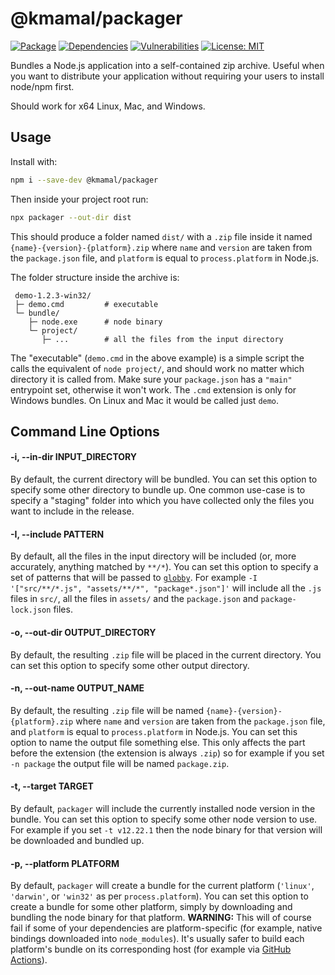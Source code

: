 # @kmamal/packager

[![Package](https://img.shields.io/npm/v/%2540kmamal%252Fpackager)](https://www.npmjs.com/package/@kmamal/packager)
[![Dependencies](https://img.shields.io/librariesio/release/npm/@kmamal/packager)](https://libraries.io/npm/@kmamal%2Fpackager)
[![Vulnerabilities](https://img.shields.io/snyk/vulnerabilities/npm/%2540kmamal%252Fpackager)](https://snyk.io/test/npm/@kmamal/packager)
[![License: MIT](https://img.shields.io/badge/License-MIT-yellow.svg)](https://opensource.org/licenses/MIT)

Bundles a Node.js application into a self-contained zip archive. Useful when you want to distribute your application without requiring your users to install node/npm first.

Should work for x64 Linux, Mac, and Windows.


## Usage

Install with:

```bash
npm i --save-dev @kmamal/packager
```

Then inside your project root run:

```bash
npx packager --out-dir dist
```

This should produce a folder named `dist/` with a `.zip` file inside it named `{name}-{version}-{platform}.zip` where `name` and `version` are taken from the `package.json` file, and `platform` is equal to `process.platform` in Node.js.

The folder structure inside the archive is:

```
 demo-1.2.3-win32/
 ├─ demo.cmd         # executable
 └─ bundle/
    ├─ node.exe      # node binary
    └─ project/
       ├─ ...        # all the files from the input directory
```

The "executable" (`demo.cmd` in the above example) is a simple script the calls the equivalent of `node project/`, and should work no matter which directory it is called from. Make sure your `package.json` has a `"main"` entrypoint set, otherwise it won't work. The `.cmd` extension is only for Windows bundles. On Linux and Mac it would be called just `demo`.


## Command Line Options

#### -i, --in-dir INPUT_DIRECTORY

By default, the current directory will be bundled. You can set this option to specify some other directory to bundle up. One common use-case is to specify a "staging" folder into which you have collected only the files you want to include in the release.

#### -I, --include PATTERN

By default, all the files in the input directory will be included (or, more accurately, anything matched by `**/*`). You can set this option to specify a set of patterns that will be passed to [`globby`](https://www.npmjs.com/package/globby). For example `-I '["src/**/*.js", "assets/**/*", "package*.json"]'` will include all the `.js` files in `src/`, all the files in `assets/` and the `package.json` and `package-lock.json` files.

#### -o, --out-dir OUTPUT_DIRECTORY

By default, the resulting `.zip` file will be placed in the current directory. You can set this option to specify some other output directory.

#### -n, --out-name OUTPUT_NAME

By default, the resulting `.zip` file will be named `{name}-{version}-{platform}.zip` where `name` and `version` are taken from the `package.json` file, and `platform` is equal to `process.platform` in Node.js. You can set this option to name the output file something else. This only affects the part before the extension (the extension is always `.zip`) so for example if you set `-n package` the output file will be named `package.zip`.

#### -t, --target TARGET

By default, `packager` will include the currently installed node version in the bundle. You can set this option to specify some other node version to use. For example if you set `-t v12.22.1` then the node binary for that version will be downloaded and bundled up.

#### -p, --platform PLATFORM

By default, `packager` will create a bundle for the current platform (`'linux'`, `'darwin'`, or `'win32'` as per `process.platform`). You can set this option to create a bundle for some other platform, simply by downloading and bundling the node binary for that platform. __WARNING:__ This will of course fail if some of your dependencies are platform-specific (for example, native bindings downloaded into `node_modules`). It's usually safer to build each platform's bundle on its corresponding host (for example via [GitHub Actions](https://docs.github.com/en/actions/reference/workflow-syntax-for-github-actions#example-running-with-more-than-one-operating-system)).
